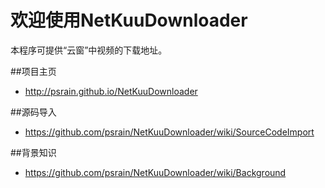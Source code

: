 欢迎使用NetKuuDownloader
================
本程序可提供“云窗”中视频的下载地址。

##项目主页
* http://psrain.github.io/NetKuuDownloader

##源码导入
* https://github.com/psrain/NetKuuDownloader/wiki/SourceCodeImport

##背景知识
* https://github.com/psrain/NetKuuDownloader/wiki/Background
